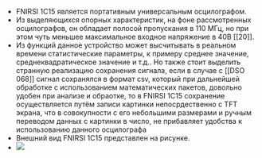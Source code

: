 - FNIRSI 1C15 является портативным универсальным осцилографом.
- Из выделяющихся опорных характеристик, на фоне рассмотренных осцилографов, он обладает полосой пропускания в 110 МГц, но при этом чуть меньшее максимальное входное напряжение в 40В [[20]].
- Из функций данное устройство может высчитывать в реальном времени статистические параметры, к примеру среднее значение, среднеквадратическое значение и т.д.. Но также стоит выделить странную реализацию сохранения сигнала, если в случае с [[DSO 068]] сигнал сохранялся в формат csv, который при дальнейшей обработке с использованием математических пакетов, довольно удобен при анализе и обраотке, то в FNIRSI 1C15 сохранение осуществляется путём записи картинки непосрдественно с TFT экрана, что в совокупности с его небольшими размерами и ручным переводом данных с картинки в число, не прибавляет удобства к использованию данного осцилографа
- Внешний вид FNIRSI 1C15 представлен на рисунке.
- ![](https://static.chipdip.ru/lib/834/DOC025834649.jpg)